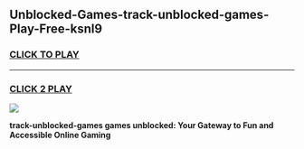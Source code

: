 
## Unblocked-Games-track-unblocked-games-Play-Free-ksnl9
<h3>
<a href="https://premium76.site?title=track-unblocked-games&ref=17A">CLICK TO PLAY</a></h3>
<hr>

<h3>
<a href="https://premium76.site?title=track-unblocked-games&ref=17A">CLICK 2 PLAY</a>
  
</h3>

<a href="https://premium76.site?title=track-unblocked-games&ref=17A"><img src="https://clearcache.store/games.png"></a>


**track-unblocked-games games unblocked: Your Gateway to Fun and Accessible Online Gaming**
